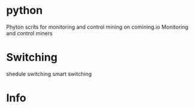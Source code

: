 # python
Phyton scrits for monitoring and control mining on comining.io
Monitoring and control miners

# Switching
shedule switching
smart switching

# Info

